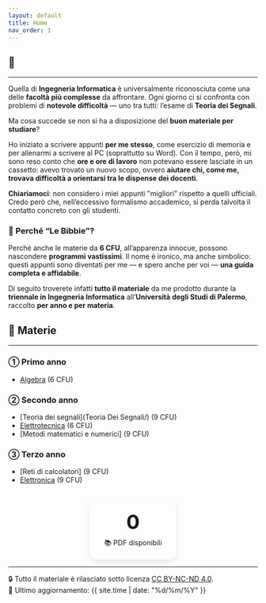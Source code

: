 ```yaml
---
layout: default
title: Home
nav_order: 1
---
```


<script>
  document.addEventListener('DOMContentLoaded', () => {
    const btn = document.getElementById('theme-toggle');
    const saved = localStorage.getItem('theme');
    if (saved) {
      jtd.setTheme(saved);
      if (btn) btn.textContent = saved === 'dark' ? '☀️' : '🌙';
    }
    if (btn) {
      btn.addEventListener('click', () => {
        const curr = jtd.getTheme();
        const next = curr === 'dark' ? 'light' : 'dark';
        jtd.setTheme(next);
        localStorage.setItem('theme', next);
        btn.textContent = next === 'dark' ? '☀️' : '🌙';
      });
    }
  });
</script>

<h2>📘 <span id="typed"></span></h2>

<script src="https://cdn.jsdelivr.net/npm/typed.js@2.0.12"></script>
<script>
  document.addEventListener('DOMContentLoaded', function () {
    new Typed('#typed', {
      strings: [
        'Le Bibbie di Ingegneria Informatica',
        'Appunti universitari in versione digitale',
        'Università degli Studi di Palermo'
      ],
      typeSpeed: 50,
      backSpeed: 25,
      loop: true
    });
  });
</script>
---
Quella di **Ingegneria Informatica** è universalmente riconosciuta come una delle **facoltà più complesse** da affrontare.
Ogni giorno ci si confronta con problemi di **notevole difficoltà** — uno tra tutti: l’esame di **Teoria dei Segnali**.

Ma cosa succede se non si ha a disposizione del **buon materiale per studiare**?

Ho iniziato a scrivere appunti **per me stesso**, come esercizio di memoria e per allenarmi a scrivere al PC (soprattutto su Word).
Con il tempo, però, mi sono reso conto che **ore e ore di lavoro** non potevano essere lasciate in un cassetto: avevo trovato un nuovo scopo, ovvero
**aiutare chi, come me, trovava difficoltà a orientarsi tra le dispense dei docenti**.

**Chiariamoci**: non considero i miei appunti "migliori" rispetto a quelli ufficiali.
Credo però che, nell’eccessivo formalismo accademico, si perda talvolta il contatto concreto con gli studenti.

### 📖 Perché “Le Bibbie”? <br>
Perché anche le materie da **6 CFU**, all’apparenza innocue, possono nascondere **programmi vastissimi**. Il nome è ironico, ma anche 
simbolico: questi appunti sono diventati per me — e spero anche per voi — **una guida completa e affidabile**.

Di seguito troverete infatti **tutto il materiale** da me prodotto durante la **triennale in Ingegneria Informatica** all’**Università degli Studi di Palermo**, 
raccolto **per anno e per materia**.

## 📂 Materie
---
### ➀ Primo anno

- [Algebra](Algebra/) (6 CFU)

### ➁ Secondo anno

- [Teoria dei segnali](Teoria Dei Segnali/) (9 CFU)
- [Elettrotecnica](Elettrotecnica/) (6 CFU)
- [Metodi matematici e numerici] (9 CFU)

### ➂ Terzo anno

- [Reti di calcolatori] (9 CFU)
- [Elettronica](Elettronica/) (9 CFU)

<div class="counter-container">
  <div class="counter-box">
    <span id="pdf-count" class="counter" data-target="7">0</span>
    <p>📚 PDF disponibili</p>
  </div>
</div>

<style>
.counter-container {
  display: flex;
  flex-wrap: wrap;
  justify-content: center;
  gap: 30px;
  margin-top: 2rem;
}
.counter-box {
  text-align: center;
  background-color: var(--card-background-color, var(--body-background-color));
  padding: 20px 30px;
  border-radius: 15px;
  box-shadow: 0 4px 10px rgba(0,0,0,0.1);
  transition: background-color 0.3s ease;
}
.counter-box p {
  margin: 0.5rem 0 0;
  color: var(--body-text-color);
}
.counter {
  font-size: 2.5rem;
  font-weight: bold;
  color: var(--link-color);
  display: block;
}
</style>

<script>
document.addEventListener('DOMContentLoaded', () => {
  const counter = document.getElementById('pdf-count');
  const target = parseInt(counter.dataset.target);
  let count = 0;

  const step = 1; // Incrementa di 1
  const delay = 150; // ms tra ogni incremento

  const update = () => {
    count += step;
    if (count >= target) {
      counter.textContent = target;
    } else {
      counter.textContent = count;
      setTimeout(update, delay);
    }
  };

  update(); // Avvia il conteggio subito
});
</script>

---
🔒 Tutto il materiale è rilasciato sotto licenza [CC BY-NC-ND 4.0](https://creativecommons.org/licenses/by-nc-nd/4.0/).  
🔗 Ultimo aggiornamento: {{ site.time | date: "%d/%m/%Y" }}
